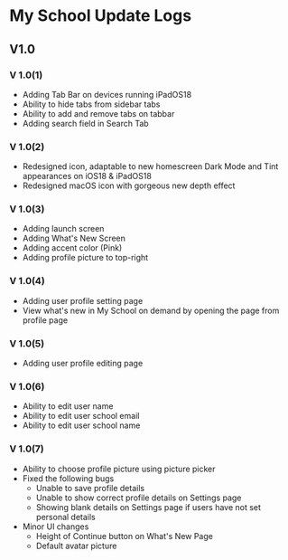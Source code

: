 # My School Update Logs


## V1.0

### V 1.0(1)
- Adding Tab Bar on devices running iPadOS18
- Ability to hide tabs from sidebar tabs
- Ability to add and remove tabs on tabbar
- Adding search field in Search Tab


### V 1.0(2)
- Redesigned icon, adaptable to new homescreen Dark Mode and Tint appearances on iOS18 & iPadOS18
- Redesigned macOS icon with gorgeous new depth effect


### V 1.0(3)
- Adding launch screen
- Adding What's New Screen
- Adding accent color (Pink)
- Adding profile picture to top-right


### V 1.0(4)
- Adding user profile setting page
- View what's new in My School on demand by opening the page from profile page


### V 1.0(5)
- Adding user profile editing page


### V 1.0(6)
- Ability to edit user name
- Ability to edit user school email
- Ability to edit user school name


### V 1.0(7)
- Ability to choose profile picture using picture picker
- Fixed the following bugs
    - Unable to save profile details
    - Unable to show correct profile details on Settings page
    - Showing blank details on Settings page if users have not set personal details
- Minor UI changes
    - Height of Continue button on What's New Page
    - Default avatar picture

